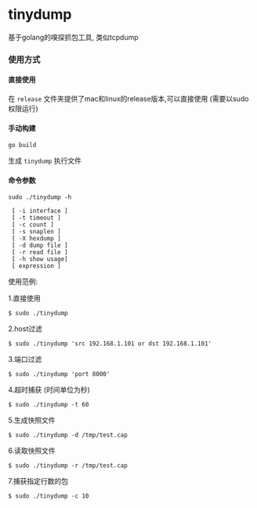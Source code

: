 tinydump
========

基于golang的嗅探抓包工具, 类似tcpdump


### 使用方式

#### 直接使用

在 `release` 文件夹提供了mac和linux的release版本,可以直接使用 (需要以sudo权限运行)

#### 手动构建

```
go build
```

生成 `tinydump` 执行文件

#### 命令参数

```
sudo ./tinydump -h

 [ -i interface ]
 [ -t timeout ]
 [ -c count ]
 [ -s snaplen ]
 [ -X hexdump ]
 [ -d dump file ]
 [ -r read file ]
 [ -h show usage]
 [ expression ]
```

使用范例:

1.直接使用

```
$ sudo ./tinydump 
```

2.host过滤

```
$ sudo ./tinydump 'src 192.168.1.101 or dst 192.168.1.101'
```

3.端口过滤

```
$ sudo ./tinydump 'port 8000'
```

4.超时捕获 (时间单位为秒)

```
$ sudo ./tinydump -t 60
```

5.生成快照文件

```
$ sudo ./tinydump -d /tmp/test.cap
```

6.读取快照文件

```
$ sudo ./tinydump -r /tmp/test.cap
```

7.捕获指定行数的包

```
$ sudo ./tinydump -c 10
```
